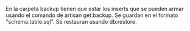 En la carpeta backup tienen que estar los inserts que se pueden armar usando el comando de artisan get:backup.
Se guardan en el formato "schema.table.sql".
Se restauran usando db:restore.

